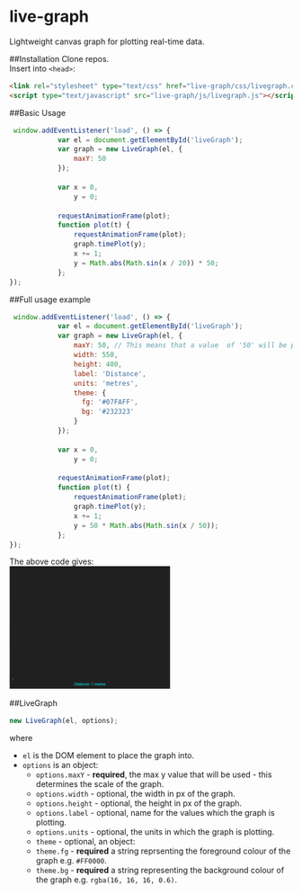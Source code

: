 # live-graph
Lightweight canvas graph for plotting real-time data.

##Installation
Clone repos.<br />
Insert into `<head>`:
```html
<link rel="stylesheet" type="text/css" href="live-graph/css/livegraph.css" />
<script type="text/javascript" src="live-graph/js/livegraph.js"></script>
```

##Basic Usage
```javascript
 window.addEventListener('load', () => {
            var el = document.getElementById('liveGraph');
            var graph = new LiveGraph(el, {
                maxY: 50
            });

            var x = 0,
                y = 0;
                
            requestAnimationFrame(plot);
            function plot(t) {
                requestAnimationFrame(plot);
                graph.timePlot(y);
                x += 1;
                y = Math.abs(Math.sin(x / 20)) * 50;
            };
});
```

##Full usage example
```javascript
 window.addEventListener('load', () => {
            var el = document.getElementById('liveGraph');
            var graph = new LiveGraph(el, {
                maxY: 50, // This means that a value  of '50' will be plotted on the top edge of the graph display.
                width: 550,
                height: 400,
                label: 'Distance',
                units: 'metres',
                theme: {
                  fg: '#07FAFF',        
                  bg: '#232323'
                }
            });

            var x = 0,
                y = 0;
                
            requestAnimationFrame(plot);
            function plot(t) {
                requestAnimationFrame(plot);
                graph.timePlot(y);
                x += 1;
                y = 50 * Math.abs(Math.sin(x / 50));
            };
});
```
The above code gives:<br />
<img src="demo/demo.gif" />

##LiveGraph
```javascript
new LiveGraph(el, options);
```
where
* `el` is the DOM element to place the graph into.
* `options` is an object:
  * `options.maxY` - **required**, the max y value that will be used - this determines the scale of the graph.
  * `options.width` - optional, the width in px of the graph.
  * `options.height` - optional, the height in px of the graph.
  * `options.label` - optional, name for the values which the graph is plotting.
  *  `options.units` - optional, the units in which the graph is plotting.
  *  `theme` - optional, an object:
    * `theme.fg` - **required** a string reprsenting the foreground colour of the graph e.g. `#FF0000`.
    * `theme.bg` - **required** a string representing the background colour of the graph e.g. `rgba(16, 16, 16, 0.6)`.
